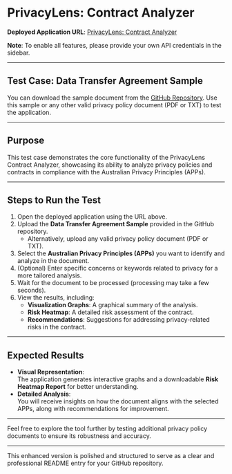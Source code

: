 # PrivacyLens: Contract Analyzer  

**Deployed Application URL**: [PrivacyLens: Contract Analyzer]((https://finalassignmentv3-lqzyg3vyuda7pebhcoqpgc.streamlit.app/))  

**Note**: To enable all features, please provide your own API credentials in the sidebar.  

---

## **Test Case: Data Transfer Agreement Sample**  
You can download the sample document from the [GitHub Repository](#). Use this sample or any other valid privacy policy document (PDF or TXT) to test the application.  

---

## **Purpose**  
This test case demonstrates the core functionality of the PrivacyLens Contract Analyzer, showcasing its ability to analyze privacy policies and contracts in compliance with the Australian Privacy Principles (APPs).  

---

## **Steps to Run the Test**  

1. Open the deployed application using the URL above.  
2. Upload the **Data Transfer Agreement Sample** provided in the GitHub repository.  
   - Alternatively, upload any valid privacy policy document (PDF or TXT).  
3. Select the **Australian Privacy Principles (APPs)** you want to identify and analyze in the document.  
4. (Optional) Enter specific concerns or keywords related to privacy for a more tailored analysis.  
5. Wait for the document to be processed (processing may take a few seconds).  
6. View the results, including:  
   - **Visualization Graphs**: A graphical summary of the analysis.  
   - **Risk Heatmap**: A detailed risk assessment of the contract.  
   - **Recommendations**: Suggestions for addressing privacy-related risks in the contract.  

---

## **Expected Results**  

- **Visual Representation**:  
   The application generates interactive graphs and a downloadable **Risk Heatmap Report** for better understanding.  
- **Detailed Analysis**:  
   You will receive insights on how the document aligns with the selected APPs, along with recommendations for improvement.  

---

Feel free to explore the tool further by testing additional privacy policy documents to ensure its robustness and accuracy.  

---  

This enhanced version is polished and structured to serve as a clear and professional README entry for your GitHub repository.
